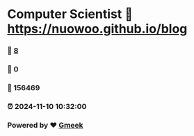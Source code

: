 # Computer Scientist :link: https://nuowoo.github.io/blog 
### :page_facing_up: [8](https://nuowoo.github.io/blog/tag.html) 
### :speech_balloon: 0 
### :hibiscus: 156469 
### :alarm_clock: 2024-11-10 10:32:00 
### Powered by :heart: [Gmeek](https://github.com/Meekdai/Gmeek)
